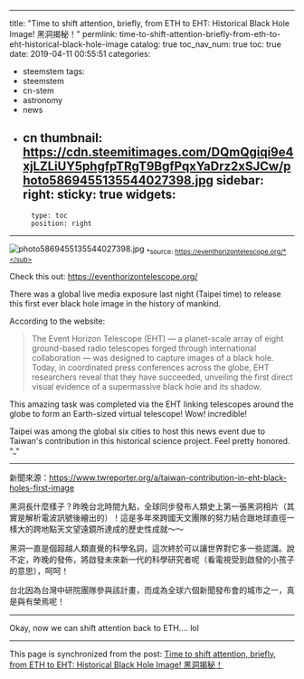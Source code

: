 
---
title: "Time to shift attention, briefly, from ETH to EHT: Historical Black Hole Image! 黑洞揭秘！"
permlink: time-to-shift-attention-briefly-from-eth-to-eht-historical-black-hole-image
catalog: true
toc_nav_num: true
toc: true
date: 2019-04-11 00:55:51
categories:
- steemstem
tags:
- steemstem
- cn-stem
- astronomy
- news
- cn
thumbnail: https://cdn.steemitimages.com/DQmQgiqi9e4xjLZLiUY5phgfpTRgT9BgfPqxYaDrz2xSJCw/photo5869455135544027398.jpg
sidebar:
    right:
        sticky: true
widgets:
    -
        type: toc
        position: right
---


![photo5869455135544027398.jpg](https://cdn.steemitimages.com/DQmQgiqi9e4xjLZLiUY5phgfpTRgT9BgfPqxYaDrz2xSJCw/photo5869455135544027398.jpg)
<sub>*source: https://eventhorizontelescope.org/*</sub>

Check this out: https://eventhorizontelescope.org/

There was a global live media exposure last night (Taipei time) to release this first ever black hole image in the history of mankind.

According to the website:

>The Event Horizon Telescope (EHT) — a planet-scale array of eight ground-based radio telescopes forged through international collaboration — was designed to capture images of a black hole. Today, in coordinated press conferences across the globe, EHT researchers reveal that they have succeeded, unveiling the first direct visual evidence of a supermassive black hole and its shadow.

This amazing task was completed via the EHT linking telescopes around the globe to form an Earth-sized virtual telescope! Wow! incredible! 

Taipei was among the global six cities to host this news event due to Taiwan's contribution in this historical science project. Feel pretty honored. ^_^

******

新聞來源：https://www.twreporter.org/a/taiwan-contribution-in-eht-black-holes-first-image

黑洞長什麼樣子？昨晚台北時間九點，全球同步發布人類史上第一張黑洞相片（其實是解析電波訊號後繪出的）！這是多年來跨國天文團隊的努力結合跟地球直徑一樣大的跨地點天文望遠鏡所達成的歷史性成就～～

黑洞一直是個超越人類直覺的科學名詞，這次終於可以讓世界對它多一些認識。說不定，昨晚的發佈，將啟發未來新一代的科學研究者呢（看電視受到啟發的小孩子的意思），呵呵！

台北因為台灣中研院團隊參與該計畫，而成為全球六個新聞發布會的城市之一，真是與有榮焉呢！

*****

Okay, now we can shift attention back to ETH.... lol

- - -

This page is synchronized from the post: [Time to shift attention, briefly, from ETH to EHT: Historical Black Hole Image! 黑洞揭秘！](https://steemit.com/@deanliu/time-to-shift-attention-briefly-from-eth-to-eht-historical-black-hole-image)
